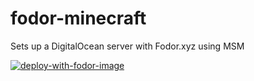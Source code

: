 # fodor-minecraft
Sets up a DigitalOcean server with Fodor.xyz using MSM


[![deploy-with-fodor-image](https://fodor.xyz/images/install-shield.svg)](https://fodor.xyz/provision/ashleyhindle/fodor-minecraft)
